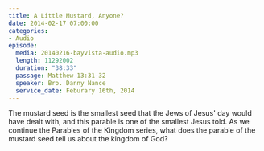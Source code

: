 ```yaml
---
title: A Little Mustard, Anyone?
date: 2014-02-17 07:00:00
categories:
- Audio
episode:
  media: 20140216-bayvista-audio.mp3
  length: 11292002
  duration: "38:33"
  passage: Matthew 13:31-32
  speaker: Bro. Danny Nance
  service_date: Feburary 16th, 2014
---
```

The mustard seed is the smallest seed that the Jews of Jesus' day would have dealt with, and this parable is one of the smallest Jesus told. As we continue the Parables of the Kingdom series, what does the parable of the mustard seed tell us about the kingdom of God?